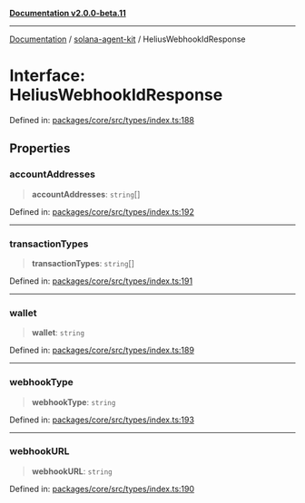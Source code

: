 [**Documentation v2.0.0-beta.11**](../../README.md)

***

[Documentation](../../README.md) / [solana-agent-kit](../README.md) / HeliusWebhookIdResponse

# Interface: HeliusWebhookIdResponse

Defined in: [packages/core/src/types/index.ts:188](https://github.com/michaelessiet/solana-agent-kit/blob/d01565d8314c89261231d701336a71dcba5f4bf6/packages/core/src/types/index.ts#L188)

## Properties

### accountAddresses

> **accountAddresses**: `string`[]

Defined in: [packages/core/src/types/index.ts:192](https://github.com/michaelessiet/solana-agent-kit/blob/d01565d8314c89261231d701336a71dcba5f4bf6/packages/core/src/types/index.ts#L192)

***

### transactionTypes

> **transactionTypes**: `string`[]

Defined in: [packages/core/src/types/index.ts:191](https://github.com/michaelessiet/solana-agent-kit/blob/d01565d8314c89261231d701336a71dcba5f4bf6/packages/core/src/types/index.ts#L191)

***

### wallet

> **wallet**: `string`

Defined in: [packages/core/src/types/index.ts:189](https://github.com/michaelessiet/solana-agent-kit/blob/d01565d8314c89261231d701336a71dcba5f4bf6/packages/core/src/types/index.ts#L189)

***

### webhookType

> **webhookType**: `string`

Defined in: [packages/core/src/types/index.ts:193](https://github.com/michaelessiet/solana-agent-kit/blob/d01565d8314c89261231d701336a71dcba5f4bf6/packages/core/src/types/index.ts#L193)

***

### webhookURL

> **webhookURL**: `string`

Defined in: [packages/core/src/types/index.ts:190](https://github.com/michaelessiet/solana-agent-kit/blob/d01565d8314c89261231d701336a71dcba5f4bf6/packages/core/src/types/index.ts#L190)
